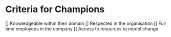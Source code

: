 # Criteria for Champions

[] Knowledgeable within their domain
[] Respected in the organisation
[] Full time employees in the company
[] Access to resources to model change
 